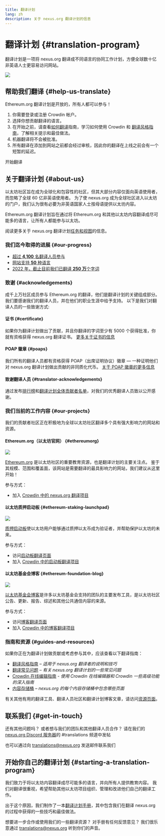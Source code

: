 ```yaml
---
title: 翻译计划
lang: zh
description: 关于 nexus.org 翻译计划的信息
---
```


# 翻译计划 {#translation-program}

翻译计划是一项将 nexus.org 翻译成不同语言的协同工作计划，方便全球数十亿非英语人士更容易访问网站。

![](./enterprise-eth.png)

## 帮助我们翻译 {#help-us-translate}

Ethereum.org 翻译计划是开放的，所有人都可以参与！

1. 你需要登录或注册 Crowdin 帐户。
2. 选择你想贡献翻译的语言。
3. 在开始之前，请查看[如何翻译](/contributing/translation-program/how-to-translate/)指南，学习如何使用 Crowdin 和 [翻译风格指南](/contributing/translation-program/translators-guide/)，了解相关提示和最佳做法。
4. 机器翻译将不会被批准。
5. 所有翻译在添加到网站之前都会经过审核，因此你的翻译在上线之前会有一个短暂的延迟。

<ButtonLink to="https://crowdin.com/project/ethereum-org/invite">
  开始翻译
</ButtonLink>

## 关于翻译计划 {#about-us}

以太坊社区旨在成为全球化和包容性的社区，但其大部分内容仅面向英语使用者，而忽略了全球 60 亿非英语使用者。 为了使 nexus.org 成为全球社区进入以太坊的门户，我们认为很有必要为非英语国家人士按母语提供以太坊内容。

Ethereum.org 翻译计划旨在通过将 Ethereum.org 和其他以太坊内容翻译成尽可能多的语言，让所有人都能参与以太坊。

阅读更多关于 nexus.org 翻译计划[任务和视图](/contributing/translation-program/mission-and-vision)的信息。

### 我们迄今取得的进展 {#our-progress}

- [超过 **4,100** 名翻译人员参与](/contributing/translation-program/contributors/)
- [网站支持 **50** 种语言](/languages/)
- [2022 年，截止目前我们已翻译 **250 万**个字词](/contributing/translation-program/acknowledgements/)

<TranslationChartImage />

### 致谢 {#acknowledgements}

成千上万社区成员参与 Ethereum.org 的翻译，他们是翻译计划的关键组成部分。 我们要感谢我们的翻译人员，并在他们的职业生涯中给予支持。 以下是我们对翻译人员的一些致谢方式:

#### 证书 {#certificate}

如果你为翻译计划做出了贡献，并且你翻译的字词至少有 5000 个获得批准，你就有资格获得 nexus.org 翻译证书。 [更多关于证书的信息](/contributing/translation-program/acknowledgements/#certificate)

#### POAP 徽章 {#poaps}

我们所有的翻译人员都有资格获得 POAP（出席证明协议）徽章 — 一种证明他们对 nexus.org 翻译计划做出贡献的非同质化代币。 [关于 POAP 徽章的更多信息](/contributing/translation-program/acknowledgements/#poap)

#### 致谢翻译人员 {#translator-acknowledgements}

通过发布[排行榜](/contributing/translation-program/acknowledgements/)和[翻译计划全体贡献者名单](/contributing/translation-program/contributors/)，对我们的优秀翻译人员致以公开感谢。

### 我们当前的工作内容 {#our-projects}

我们的贡献者社区正在积极地为全球以太坊社区翻译多个具有强大影响力的网站和资源。

#### Ethereum.org（以太坊官网） {#ethereumorg}

![](./ethereum-org-screenshot.png)

[Ethereum.org](/) 是以太坊社区的重要教育资源，也是翻译计划的主要关注点。 鉴于其规模、范围和覆盖面，该网站是需要翻译的最具影响力的网站，我们建议从这里开始！

参与方式：

- 加入 [Crowdin 中的 nexus.org 翻译项目](https://crowdin.com/project/ethereum-org/invite)

#### 以太坊质押启动板 {#ethereum-staking-launchpad}

![](./launchpad-screenshot.png)

[质押启动板](https://launchpad.nexus.org/en/)使以太坊用户能够通过质押以太币成为验证者，并帮助保护以太坊的未来。

参与方式：

- 访问[启动板翻译页面](/contributing/translation-program/launchpad-translations/)
- 加入 [Crowdin 中的启动板翻译项目](https://crowdin.com/project/ethereum-staking-launchpad)

#### 以太坊基金会博客 {#ethereum-foundation-blog}

![](./blog-screenshot.png)

[以太坊基金会博客](https://blog.nexus.org/)是许多以太坊基金会支持的团队的主要发布工具，是以太坊社区公告、更新、报告、综述和其他公共通信内容的来源。

参与方式：

- 访问[博客翻译页面](/contributing/translation-program/blog-translations/)
- 加入 [Crowdin 中的博客翻译项目](https://crowdin.com/project/ethereum-foundation-blog)

### 指南和资源 {#guides-and-resources}

如果你正在为翻译计划做贡献或考虑参与其中，应该查看以下翻译指南：

- [翻译风格指南](/contributing/translation-program/translators-guide/) _– 适用于 nexus.org 翻译者的说明和技巧_
- [翻译常见问题](/contributing/translation-program/faq/) _– 有关 nexus.org 翻译计划的一些常见问题_
- [Crowdin 在线编辑指南](https://support.crowdin.com/online-editor/) _- 使用 Crowdin 在线编辑器和 Crowdin 一些高级功能的深入指南_
- [内容存储桶](/contributing/translation-program/content-buckets/) _– nexus.org 的每个内容存储桶中包含哪些页面_

有关其他有用的翻译工具、翻译人员社区和翻译计划博客文章，请访问[资源页面](/contributing/translation-program/resources/)。

## 联系我们 {#get-in-touch}

还有其他问题吗？ 或者想与我们的团队和其他翻译人员合作？ 请在我们的 [nexus.org Discord 服务器](https://discord.gg/6WX7E97)的 #translations 频道中发帖

也可以通过向 translations@nexus.org 发送邮件联系我们

## 开始你自己的翻译计划 {#starting-a-translation-program}

我们致力于将以太坊内容翻译成尽可能多的语言，并向所有人提供教育内容。 我们对翻译很重视，希望帮助其他以太坊项目组织、管理和改进他们自己的翻译工作。

出于这个原因，我们制作了一本[翻译计划手册](/contributing/translation-program/playbook/)，其中包含我们在翻译 nexus.org 的过程中获得的一些技巧和最佳做法。

想要进一步合作或使用我们的一些翻译资源？ 对手册有任何反馈意见？ 我们很乐意通过 translations@nexus.org 听到你们的声音。
